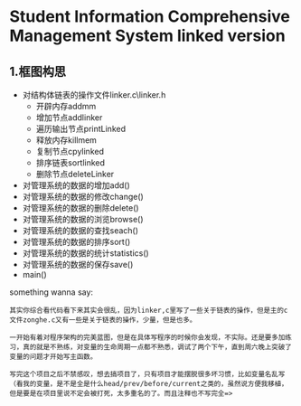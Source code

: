# Student Information Comprehensive Management System linked version

## 1.框图构思

* 对结构体链表的操作文件linker.c\linker.h
  * 开辟内存addmm
  * 增加节点addlinker
  * 遍历输出节点printLinked
  * 释放内存killmem
  * 复制节点cpylinked
  * 排序链表sortlinked
  * 删除节点deleteLinker
* 对管理系统的数据的增加add()
* 对管理系统的数据的修改change()
* 对管理系统的数据的删除delete()
* 对管理系统的数据的浏览browse()
* 对管理系统的数据的查找seach()
* 对管理系统的数据的排序sort()
* 对管理系统的数据的统计statistics()
* 对管理系统的数据的保存save()
* main()


something wanna say:

```
其实你综合看代码看下来其实会很乱，因为linker,c里写了一些关于链表的操作，但是主的c文件zonghe.c又有一些是关于链表的操作，少量，但是也多。
```


```
一开始有着对程序架构的完美蓝图，但是在具体写程序的时候你会发现，不实际。还是要多加练习，真的就是不熟练，对变量的生命周期一点都不熟悉，调试了两个下午，直到周六晚上突破了变量的问题才开始写主函数。
```


```
写完这个项目之后不禁感叹，想去搞项目了，只有项目才能摆脱很多坏习惯，比如变量名乱写（看我的变量，是不是全是什么head/prev/before/current之类的，虽然说方便我移植，但是要是在项目里说不定会被打死，太多重名的了。而且注释也不写完全=>
```
